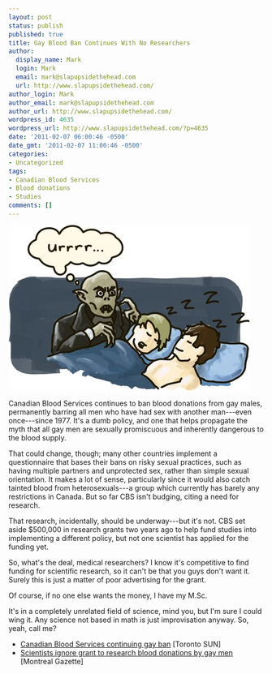 ```yaml
---
layout: post
status: publish
published: true
title: Gay Blood Ban Continues With No Researchers
author:
  display_name: Mark
  login: Mark
  email: mark@slapupsidethehead.com
  url: http://www.slapupsidethehead.com/
author_login: Mark
author_email: mark@slapupsidethehead.com
author_url: http://www.slapupsidethehead.com/
wordpress_id: 4635
wordpress_url: http://www.slapupsidethehead.com/?p=4635
date: '2011-02-07 06:00:46 -0500'
date_gmt: '2011-02-07 11:00:46 -0500'
categories:
- Uncategorized
tags:
- Canadian Blood Services
- Blood donations
- Studies
comments: []
---
```

![Nosferatu hesitates over a sleeping gay couple.](/wp-content/media/2011/02/nosferatu.jpg "Nosferatu is homophobic.")

Canadian Blood Services continues to ban blood donations from gay males, permanently barring all men who have had sex with another man---even once---since 1977. It's a dumb policy, and one that helps propagate the myth that all gay men are sexually promiscuous and inherently dangerous to the blood supply.

That could change, though; many other countries implement a questionnaire that bases their bans on risky sexual practices, such as having multiple partners and unprotected sex, rather than simple sexual orientation. It makes a lot of sense, particularly since it would also catch tainted blood from heterosexuals---a group which currently has barely any restrictions in Canada. But so far CBS isn't budging, citing a need for research.

That research, incidentally, should be underway---but it's not. CBS set aside $500,000 in research grants two years ago to help fund studies into implementing a different policy, but not one scientist has applied for the funding yet.

So, what's the deal, medical researchers? I know it's competitive to find funding for scientific research, so it can't be that you guys don't want it. Surely this is just a matter of poor advertising for the grant.

Of course, if no one else wants the money, I have my M.Sc.

It's in a completely unrelated field of science, mind you, but I'm sure I could wing it. Any science not based in math is just improvisation anyway. So, yeah, call me?

- [Canadian Blood Services continuing gay ban](http://www.torontosun.com/news/canada/2011/01/27/17061406.html) [Toronto SUN]
- [Scientists ignore grant to research blood donations by gay men](http://www.montrealgazette.com/health/Scientists+ignore+grant+research+blood+donations/4180428/story.html) [Montreal Gazette]
